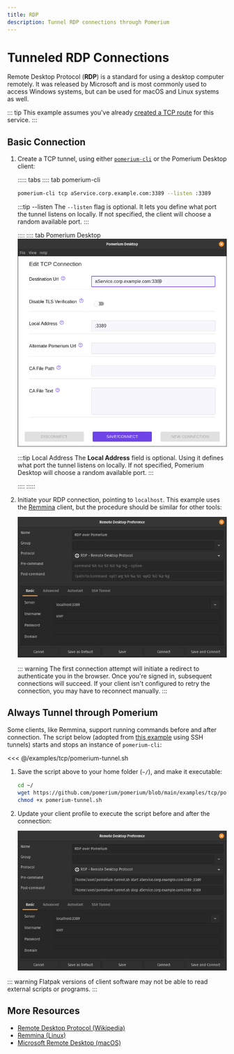 ```yaml
---
title: RDP
description: Tunnel RDP connections through Pomerium
---
```


# Tunneled RDP Connections

Remote Desktop Protocol (**RDP**) is a standard for using a desktop computer remotely. It was released by Microsoft and is most commonly used to access Windows systems, but can be used for macOS and Linux systems as well.

::: tip
This example assumes you've already [created a TCP route](/tcp/readme.md#configure-routes) for this service.
:::

## Basic Connection

1. Create a TCP tunnel, using either [`pomerium-cli`](/releases.md#pomerium-cli) or the Pomerium Desktop client:

    ::::: tabs
    :::: tab pomerium-cli
    ```bash
    pomerium-cli tcp aService.corp.example.com:3389 --listen :3389
    ```

    :::tip --listen
    The `--listen` flag is optional. It lets you define what port the tunnel listens on locally. If not specified, the client will choose a random available port.
    :::

    ::::
    :::: tab Pomerium Desktop
    ![An example connection to a RDP service from Pomerium Desktop](img/desktop/example-rdp-connection.png)

    :::tip Local Address
    The **Local Address** field is optional. Using it defines what port the tunnel listens on locally. If not specified, Pomerium Desktop will choose a random available port.
    :::

    ::::
    :::::

1. Initiate your RDP connection, pointing to `localhost`. This example uses the [Remmina](https://remmina.org/) client, but the procedure should be similar for other tools:

    ![A new connection profile in Remmina](img/remmina-connection-profile.png)

    ::: warning
    The first connection attempt will initiate a redirect to authenticate you in the browser. Once you're signed in, subsequent connections will succeed. If your client isn't configured to retry the connection, you may have to reconnect manually.
    :::


## Always Tunnel through Pomerium

Some clients, like Remmina, support running commands before and after connection. The script below (adopted from [this example](https://kgibran.wordpress.com/2019/03/13/remmina-rdp-ssh-tunnel-with-pre-and-post-scripts/) using SSH tunnels) starts and stops an instance of `pomerium-cli`:

<<< @/examples/tcp/pomerium-tunnel.sh

1. Save the script above to your home folder (`~/`), and make it executable:

    ```bash
    cd ~/
    wget https://github.com/pomerium/pomerium/blob/main/examples/tcp/pomerium-tunnel.sh
    chmod +x pomerium-tunnel.sh
    ```

1. Update your client profile to execute the script before and after the connection:

    ![A connection profile in Remmina invoking a custom script](img/remmina-connection-scripted.png)

::: warning
Flatpak versions of client software may not be able to read external scripts or programs.
:::

## More Resources

- [Remote Desktop Protocol (Wikipedia)](https://en.wikipedia.org/wiki/Remote_Desktop_Protocol)
- [Remmina (Linux)](https://remmina.org/)
- [Microsoft Remote Desktop (macOS)](https://apps.apple.com/us/app/microsoft-remote-desktop/id1295203466?mt=12)